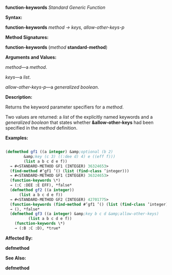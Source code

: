 **function-keywords** *Standard Generic Function* 



**Syntax:** 



**function-keywords** *method → keys, allow-other-keys-p* 



**Method Signatures:** 



**function-keywords** (*method* **standard-method**) 



**Arguments and Values:** 



*method*—a *method*. 



*keys*—a *list*. 



*allow-other-keys-p*—a *generalized boolean*. 



**Description:** 



Returns the keyword parameter specifiers for a *method*. 



Two values are returned: a *list* of the explicitly named keywords and a *generalized boolean* that states whether **&amp;allow-other-keys** had been specified in the *method* definition. 



**Examples:**
```lisp

(defmethod gf1 ((a integer) &amp;optional (b 2) 
		&amp;key (c 3) ((:dee d) 4) e ((eff f))) 
		(list a b c d e f)) 
  → #<STANDARD-METHOD GF1 (INTEGER) 36324653> 
  (find-method #’gf1 ’() (list (find-class ’integer))) 
  → #<STANDARD-METHOD GF1 (INTEGER) 36324653> 
  (function-keywords \*) 
  → (:C :DEE :E EFF), *false* 
  (defmethod gf2 ((a integer)) 
      (list a b c d e f)) 
  → #<STANDARD-METHOD GF2 (INTEGER) 42701775> 
  (function-keywords (find-method #’gf1 ’() (list (find-class ’integer)))) 
  → (), *false* 
  (defmethod gf3 ((a integer) &amp;key b c d &amp;allow-other-keys) 
		  (list a b c d e f)) 
    (function-keywords \*) 
    → (:B :C :D), *true* 

```
**Affected By:** 



**defmethod** 







 



 



**See Also:** 



**defmethod** 



